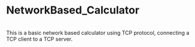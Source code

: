 # NetworkBased_Calculator
<br/>This is a basic network based calculator using TCP protocol, connecting a TCP client to a TCP server.

